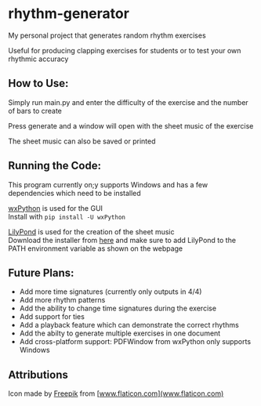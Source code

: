 # rhythm-generator
My personal project that generates random rhythm exercises

Useful for producing clapping exercises for students or to test your own rhythmic accuracy

## **How to Use:**

Simply run main.py and enter the difficulty of the exercise and the number of bars to create

Press generate and a window will open with the sheet music of the exercise

The sheet music can also be saved or printed


## **Running the Code:**

This program currently on;y supports Windows and has a few dependencies which need to be installed

[wxPython](https://wxpython.org/) is used for the GUI\
Install with `pip install -U wxPython`  

[LilyPond](http://lilypond.org/) is used for the creation of the sheet music\
Download the installer from [here](http://lilypond.org/windows.html) and make sure to add LilyPond to the PATH environment variable as shown on the webpage


## **Future Plans:**

* Add more time signatures (currently only outputs in 4/4)
* Add more rhythm patterns
* Add the ability to change time signatures during the exercise
* Add support for ties
* Add a playback feature which can demonstrate the correct rhythms
* Add the abilty to generate multiple exercises in one document
* Add cross-platform support: PDFWindow from wxPython only supports Windows

## **Attributions**

Icon made by [Freepik](https://www.flaticon.com/authors/freepik) from [www.flaticon.com](www.flaticon.com)
